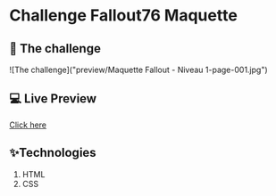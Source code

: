 # Challenge Fallout76 Maquette

## 📘 The challenge
![The challenge]("preview/Maquette Fallout - Niveau 1-page-001.jpg")

## 💻 Live Preview

[Click here](https://thomasbrq.github.io/Fallout76-Maquette1/)

## ✨Technologies
1. HTML
2. CSS